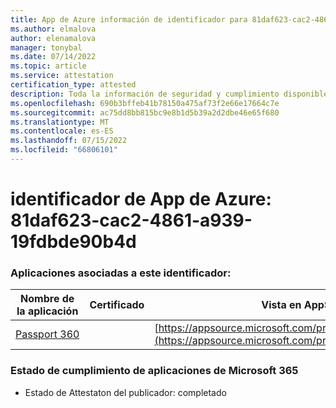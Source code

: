 ```yaml
---
title: App de Azure información de identificador para 81daf623-cac2-4861-a939-19fdbde90b4d
ms.author: elmalova
author: elenamalova
manager: tonybal
ms.date: 07/14/2022
ms.topic: article
ms.service: attestation
certification_type: attested
description: Toda la información de seguridad y cumplimiento disponible para 81daf623-cac2-4861-a939-19fdbde90b4d.
ms.openlocfilehash: 690b3bffeb41b78150a475af73f2e66e17664c7e
ms.sourcegitcommit: ac75dd8bb815bc9e8b1d5b39a2d2dbe46e65f680
ms.translationtype: MT
ms.contentlocale: es-ES
ms.lasthandoff: 07/15/2022
ms.locfileid: "66806101"
---
```

# <a name="azure-app-id-81daf623-cac2-4861-a939-19fdbde90b4d"></a>identificador de App de Azure: 81daf623-cac2-4861-a939-19fdbde90b4d


### <a name="apps-associated-with-this-id"></a>Aplicaciones asociadas a este identificador:
| **Nombre de la aplicación** | **Certificado** | **Vista en AppSource** |
|--------------|---------------|-----------------------|
| [Passport 360](../forward/WA200004322.md) |  | [https://appsource.microsoft.com/product/office/WA200004322](https://appsource.microsoft.com/product/office/WA200004322) |

### <a name="microsoft-365-app-compliance-status"></a>Estado de cumplimiento de aplicaciones de Microsoft 365
- Estado de Attestaton del publicador: completado
